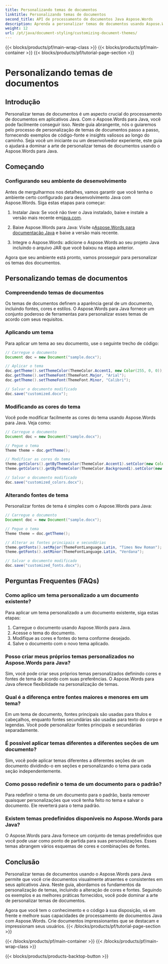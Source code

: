 ```yaml
---
title: Personalizando temas de documentos
linktitle: Personalizando temas de documentos
second_title: API de processamento de documentos Java Aspose.Words
description: Aprenda a personalizar temas de documentos usando Aspose.Words para Java. Este guia abrangente fornece instruções passo a passo e exemplos de código-fonte.
weight: 12
url: /pt/java/document-styling/customizing-document-themes/
---
```


{{< blocks/products/pf/main-wrap-class >}}
{{< blocks/products/pf/main-container >}}
{{< blocks/products/pf/tutorial-page-section >}}

# Personalizando temas de documentos


## Introdução

Personalizar temas de documentos é um aspecto crucial do processamento de documentos em aplicativos Java. Com o Aspose.Words para Java, você pode facilmente conseguir isso. Neste guia abrangente, nós o guiaremos pelo processo de personalização de temas de documentos passo a passo, fornecendo exemplos de código-fonte e insights valiosos ao longo do caminho. Seja você um iniciante ou um desenvolvedor experiente, este guia o ajudará a dominar a arte de personalizar temas de documentos usando o Aspose.Words para Java.

## Começando

### Configurando seu ambiente de desenvolvimento

Antes de mergulharmos nos detalhes, vamos garantir que você tenha o ambiente certo configurado para desenvolvimento Java com Aspose.Words. Siga estas etapas para começar:

1.  Instalar Java: Se você não tiver o Java instalado, baixe e instale a versão mais recente em[java.com](https://www.java.com/).

2.  Baixe Aspose.Words para Java: Visite o[Aspose.Words para documentação Java](https://reference.aspose.com/words/java/) e baixe a versão mais recente.

3. Integre o Aspose.Words: adicione o Aspose.Words ao seu projeto Java incluindo o arquivo JAR que você baixou na etapa anterior.

Agora que seu ambiente está pronto, vamos prosseguir para personalizar os temas dos documentos.

## Personalizando temas de documentos

### Compreendendo temas de documentos

Os temas de documentos definem a aparência geral de um documento, incluindo fontes, cores e estilos. O Aspose.Words para Java fornece um conjunto poderoso de ferramentas para personalizar esses temas de acordo com seus requisitos.

### Aplicando um tema

Para aplicar um tema ao seu documento, use o seguinte trecho de código:

```java
// Carregue o documento
Document doc = new Document("sample.docx");

// Aplicar o tema
doc.getTheme().setThemeColor(ThemeColor.Accent1, new Color(255, 0, 0));
doc.getTheme().setThemeFont(ThemeFont.Major, "Arial");
doc.getTheme().setThemeFont(ThemeFont.Minor, "Calibri");

// Salvar o documento modificado
doc.save("customized.docx");
```

### Modificando as cores do tema

Você pode modificar facilmente as cores do tema usando Aspose.Words para Java. Veja como:

```java
// Carregue o documento
Document doc = new Document("sample.docx");

// Pegue o tema
Theme theme = doc.getTheme();

// Modificar as cores do tema
theme.getColors().getByThemeColor(ThemeColor.Accent1).setColor(new Color(0, 128, 255));
theme.getColors().getByThemeColor(ThemeColor.Background1).setColor(new Color(240, 240, 240));

// Salvar o documento modificado
doc.save("customized_colors.docx");
```

### Alterando fontes de tema

Personalizar fontes de tema é simples com o Aspose.Words para Java:

```java
// Carregue o documento
Document doc = new Document("sample.docx");

// Pegue o tema
Theme theme = doc.getTheme();

// Alterar as fontes principais e secundárias
theme.getFonts().setMajor(ThemeFontLanguage.Latin, "Times New Roman");
theme.getFonts().setMinor(ThemeFontLanguage.Latin, "Verdana");

// Salvar o documento modificado
doc.save("customized_fonts.docx");
```

## Perguntas Frequentes (FAQs)

### Como aplico um tema personalizado a um documento existente?

Para aplicar um tema personalizado a um documento existente, siga estas etapas:

1. Carregue o documento usando Aspose.Words para Java.
2. Acesse o tema do documento.
3. Modifique as cores e fontes do tema conforme desejado.
4. Salve o documento com o novo tema aplicado.

### Posso criar meus próprios temas personalizados no Aspose.Words para Java?

Sim, você pode criar seus próprios temas personalizados definindo cores e fontes de tema de acordo com suas preferências. O Aspose.Words para Java oferece flexibilidade na personalização de temas.

### Qual é a diferença entre fontes maiores e menores em um tema?

Em um tema de documento, fontes principais são usadas para títulos e cabeçalhos, enquanto fontes secundárias são usadas para texto do corpo e legendas. Você pode personalizar fontes principais e secundárias separadamente.

### É possível aplicar temas diferentes a diferentes seções de um documento?

Sim, você pode aplicar temas diferentes a diferentes seções de um documento dividindo-o em seções e personalizando o tema para cada seção independentemente.

### Como posso redefinir o tema de um documento para o padrão?

Para redefinir o tema de um documento para o padrão, basta remover quaisquer personalizações que você tenha feito no tema e salvar o documento. Ele reverterá para o tema padrão.

### Existem temas predefinidos disponíveis no Aspose.Words para Java?

O Aspose.Words para Java fornece um conjunto de temas predefinidos que você pode usar como ponto de partida para suas personalizações. Esses temas abrangem vários esquemas de cores e combinações de fontes.

## Conclusão

Personalizar temas de documentos usando o Aspose.Words para Java permite que você crie documentos visualmente atraentes e consistentes em seus aplicativos Java. Neste guia, abordamos os fundamentos da personalização de temas, incluindo a alteração de cores e fontes. Seguindo os exemplos e as melhores práticas fornecidos, você pode dominar a arte de personalizar temas de documentos.

Agora que você tem o conhecimento e o código à sua disposição, vá em frente e melhore suas capacidades de processamento de documentos Java com Aspose.Words. Crie documentos impressionantes que se destacam e impressionam seus usuários.
{{< /blocks/products/pf/tutorial-page-section >}}

{{< /blocks/products/pf/main-container >}}
{{< /blocks/products/pf/main-wrap-class >}}

{{< blocks/products/products-backtop-button >}}

